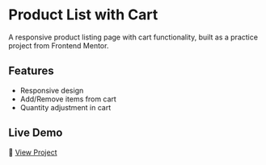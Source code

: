 # Product List with Cart  

A responsive product listing page with cart functionality, built as a practice project from Frontend Mentor.  

## Features  
- Responsive design  
- Add/Remove items from cart  
- Quantity adjustment in cart  

## Live Demo  
🔗 [View Project](https://amitkumar1590.github.io/Product-list-with-cart/)
